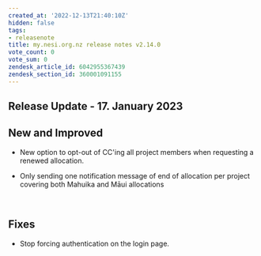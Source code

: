 ```yaml
---
created_at: '2022-12-13T21:40:10Z'
hidden: false
tags:
- releasenote
title: my.nesi.org.nz release notes v2.14.0
vote_count: 0
vote_sum: 0
zendesk_article_id: 6042955367439
zendesk_section_id: 360001091155
---
```


## Release Update - 17. January 2023

## New and Improved

-   New option to opt-out of CC'ing all project members when requesting
    a renewed allocation.

-   Only sending one notification message of end of allocation per
    project covering both Mahuika and Māui allocations

 

## Fixes

-   Stop forcing authentication on the login page.